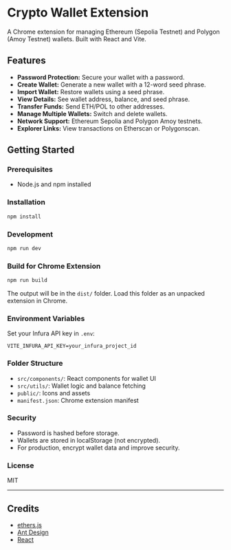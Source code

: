 # Crypto Wallet Extension

A Chrome extension for managing Ethereum (Sepolia Testnet) and Polygon (Amoy Testnet) wallets. Built with React and Vite.

## Features

- **Password Protection:** Secure your wallet with a password.
- **Create Wallet:** Generate a new wallet with a 12-word seed phrase.
- **Import Wallet:** Restore wallets using a seed phrase.
- **View Details:** See wallet address, balance, and seed phrase.
- **Transfer Funds:** Send ETH/POL to other addresses.
- **Manage Multiple Wallets:** Switch and delete wallets.
- **Network Support:** Ethereum Sepolia and Polygon Amoy testnets.
- **Explorer Links:** View transactions on Etherscan or Polygonscan.

## Getting Started

### Prerequisites

- Node.js and npm installed

### Installation

```sh
npm install
```

### Development

```sh
npm run dev
```

### Build for Chrome Extension

```sh
npm run build
```

The output will be in the `dist/` folder. Load this folder as an unpacked extension in Chrome.

### Environment Variables

Set your Infura API key in `.env`:

```
VITE_INFURA_API_KEY=your_infura_project_id
```

### Folder Structure

- `src/components/`: React components for wallet UI
- `src/utils/`: Wallet logic and balance fetching
- `public/`: Icons and assets
- `manifest.json`: Chrome extension manifest

### Security

- Password is hashed before storage.
- Wallets are stored in localStorage (not encrypted).
- For production, encrypt wallet data and improve security.

### License

MIT

---

## Credits

- [ethers.js](https://docs.ethers.org/)
- [Ant Design](https://ant.design/)
- [React](https://react.dev/)
